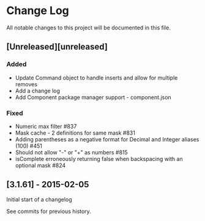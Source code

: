 # Change Log
All notable changes to this project will be documented in this file.

## [Unreleased][unreleased]
### Added
- Update Command object to handle inserts and allow for multiple removes
- Add a change log
- Add Component package manager support - component.json 

### Fixed
- Numeric max filter #837
- Mask cache - 2 definitions for same mask #831
- Adding parentheses as a negative format for Decimal and Integer aliases (100) #451
- Should not allow "-" or "+" as numbers #815
- isComplete erroneously returning false when backspacing with an optional mask #824

## [3.1.61] - 2015-02-05

Initial start of a changelog

See commits for previous history.
